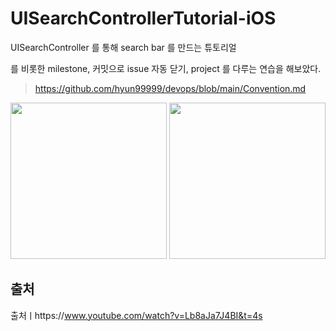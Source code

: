 # UISearchControllerTutorial-iOS
UISearchController 를 통해 search bar 를 만드는 튜토리얼

를 비롯한 milestone, 커밋으로 issue 자동 닫기, project 를 다루는 연습을 해보았다.
> https://github.com/hyun99999/devops/blob/main/Convention.md

<p>
<img src ="https://user-images.githubusercontent.com/69136340/112506547-3877f900-8dd1-11eb-950b-50dfb517d08d.png" width="250">
<img src ="https://user-images.githubusercontent.com/69136340/112506549-39a92600-8dd1-11eb-801a-b3c2aa673855.png" width="250">
</p>

## 출처
출처ㅣhttps://www.youtube.com/watch?v=Lb8aJa7J4BI&t=4s
